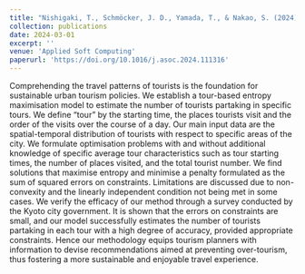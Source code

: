 ```yaml
---
title: "Nishigaki, T., Schmöcker, J. D., Yamada, T., & Nakao, S. (2024). Using entropy maximisation for establishing city-wide touristic tour patterns. Applied Soft Computing, 154, 111316."
collection: publications
date: 2024-03-01
excerpt: ''
venue: 'Applied Soft Computing'
paperurl: 'https://doi.org/10.1016/j.asoc.2024.111316'
---
```


Comprehending the travel patterns of tourists is the foundation for sustainable urban tourism policies. We establish a tour-based entropy maximisation model to estimate the number of tourists partaking in specific tours. We define “tour” by the starting time, the places tourists visit and the order of the visits over the course of a day. Our main input data are the spatial-temporal distribution of tourists with respect to specific areas of the city. We formulate optimisation problems with and without additional knowledge of specific average tour characteristics such as tour starting times, the number of places visited, and the total tourist number. We find solutions that maximise entropy and minimise a penalty formulated as the sum of squared errors on constraints. Limitations are discussed due to non-convexity and the linearly independent condition not being met in some cases. We verify the efficacy of our method through a survey conducted by the Kyoto city government. It is shown that the errors on constraints are small, and our model successfully estimates the number of tourists partaking in each tour with a high degree of accuracy, provided appropriate constraints. Hence our methodology equips tourism planners with information to devise recommendations aimed at preventing over-tourism, thus fostering a more sustainable and enjoyable travel experience.